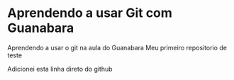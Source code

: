 # Aprendendo a usar Git com Guanabara
 Aprendendo a usar o git na aula do Guanabara
 Meu primeiro repositorio de teste
 
 Adicionei esta linha direto do github
